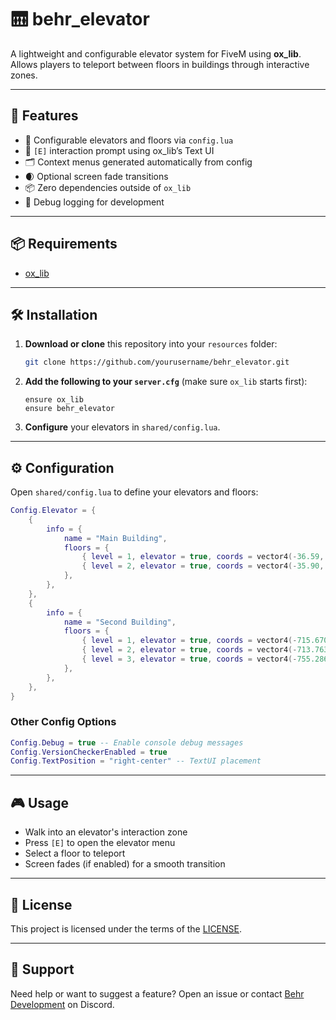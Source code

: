 # 🛗 behr_elevator

A lightweight and configurable elevator system for FiveM using **ox_lib**. Allows players to teleport between floors in buildings through interactive zones.

---

## 🌟 Features

- 🔹 Configurable elevators and floors via `config.lua`
- 🧭 `[E]` interaction prompt using ox_lib’s Text UI
- 🗂 Context menus generated automatically from config
- 🌒 Optional screen fade transitions
- 📦 Zero dependencies outside of `ox_lib`
- 🧪 Debug logging for development

---

## 📦 Requirements

- [ox_lib](https://github.com/overextended/ox_lib)

---

## 🛠️ Installation

1. **Download or clone** this repository into your `resources` folder:

   ```bash
   git clone https://github.com/yourusername/behr_elevator.git
   ```

2. **Add the following to your `server.cfg`** (make sure `ox_lib` starts first):

   ```
   ensure ox_lib
   ensure behr_elevator
   ```

3. **Configure** your elevators in `shared/config.lua`.

---

## ⚙️ Configuration

Open `shared/config.lua` to define your elevators and floors:

```lua
Config.Elevator = {
    {
        info = {
            name = "Main Building",
            floors = {
                { level = 1, elevator = true, coords = vector4(-36.59, -1122.86, 26.35, 188.92) },
                { level = 2, elevator = true, coords = vector4(-35.90, -1119.26, 32.57, 322.49) },
            },
        },
    },
    {
        info = {
            name = "Second Building",
            floors = {
                { level = 1, elevator = true, coords = vector4(-715.6709, 303.8033, 85.3046, 181.4266) },
                { level = 2, elevator = true, coords = vector4(-713.7637, 315.7631, 140.1452, 73.2663) },
                { level = 3, elevator = true, coords = vector4(-755.2869, 334.4506, 230.6366, 271.8299) },
            },
        },
    },
}
```

### Other Config Options

```lua
Config.Debug = true -- Enable console debug messages
Config.VersionCheckerEnabled = true
Config.TextPosition = "right-center" -- TextUI placement
```

---

## 🎮 Usage

* Walk into an elevator's interaction zone
* Press `[E]` to open the elevator menu
* Select a floor to teleport
* Screen fades (if enabled) for a smooth transition

---

## 📄 License

This project is licensed under the terms of the [LICENSE](./LICENSE).

---

## 💬 Support

Need help or want to suggest a feature?
Open an issue or contact [Behr Development](https://discord.gg/wA7W5dUMG6) on Discord.